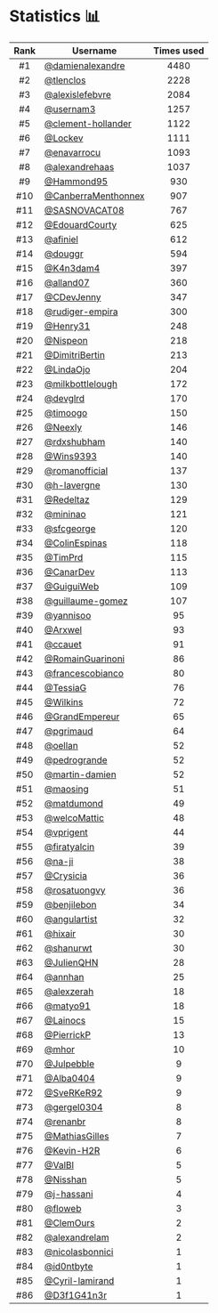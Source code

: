 # Statistics 📊

|Rank|Username|Times used|
:--------:|--------|:--------:|
|#1|[@damienalexandre](https://github.com/damienalexandre)|4480|
|#2|[@tlenclos](https://github.com/tlenclos)|2228|
|#3|[@alexislefebvre](https://github.com/alexislefebvre)|2084|
|#4|[@usernam3](https://github.com/usernam3)|1257|
|#5|[@clement-hollander](https://github.com/clement-hollander)|1122|
|#6|[@Lockev](https://github.com/Lockev)|1111|
|#7|[@enavarrocu](https://github.com/enavarrocu)|1093|
|#8|[@alexandrehaas](https://github.com/alexandrehaas)|1037|
|#9|[@Hammond95](https://github.com/Hammond95)|930|
|#10|[@CanberraMenthonnex](https://github.com/CanberraMenthonnex)|907|
|#11|[@SASNOVACAT08](https://github.com/SASNOVACAT08)|767|
|#12|[@EdouardCourty](https://github.com/EdouardCourty)|625|
|#13|[@afiniel](https://github.com/afiniel)|612|
|#14|[@douggr](https://github.com/douggr)|594|
|#15|[@K4n3dam4](https://github.com/K4n3dam4)|397|
|#16|[@alland07](https://github.com/alland07)|360|
|#17|[@CDevJenny](https://github.com/CDevJenny)|347|
|#18|[@rudiger-empira](https://github.com/rudiger-empira)|300|
|#19|[@Henry31](https://github.com/Henry31)|248|
|#20|[@Nispeon](https://github.com/Nispeon)|218|
|#21|[@DimitriBertin](https://github.com/DimitriBertin)|213|
|#22|[@LindaOjo](https://github.com/LindaOjo)|204|
|#23|[@milkbottlelough](https://github.com/milkbottlelough)|172|
|#24|[@devglrd](https://github.com/devglrd)|170|
|#25|[@timoogo](https://github.com/timoogo)|150|
|#26|[@Neexly](https://github.com/Neexly)|146|
|#27|[@rdxshubham](https://github.com/rdxshubham)|140|
|#28|[@Wins9393](https://github.com/Wins9393)|140|
|#29|[@romanofficial](https://github.com/romanofficial)|137|
|#30|[@h-lavergne](https://github.com/h-lavergne)|130|
|#31|[@Redeltaz](https://github.com/Redeltaz)|129|
|#32|[@mininao](https://github.com/mininao)|121|
|#33|[@sfcgeorge](https://github.com/sfcgeorge)|120|
|#34|[@ColinEspinas](https://github.com/ColinEspinas)|118|
|#35|[@TimPrd](https://github.com/TimPrd)|115|
|#36|[@CanarDev](https://github.com/CanarDev)|113|
|#37|[@GuiguiWeb](https://github.com/GuiguiWeb)|109|
|#38|[@guillaume-gomez](https://github.com/guillaume-gomez)|107|
|#39|[@yannisoo](https://github.com/yannisoo)|95|
|#40|[@Arxwel](https://github.com/Arxwel)|93|
|#41|[@ccauet](https://github.com/ccauet)|91|
|#42|[@RomainGuarinoni](https://github.com/RomainGuarinoni)|86|
|#43|[@francescobianco](https://github.com/francescobianco)|80|
|#44|[@TessiaG](https://github.com/TessiaG)|76|
|#45|[@Wilkins](https://github.com/Wilkins)|72|
|#46|[@GrandEmpereur](https://github.com/GrandEmpereur)|65|
|#47|[@pgrimaud](https://github.com/pgrimaud)|64|
|#48|[@oellan](https://github.com/oellan)|52|
|#49|[@pedrogrande](https://github.com/pedrogrande)|52|
|#50|[@martin-damien](https://github.com/martin-damien)|52|
|#51|[@maosing](https://github.com/maosing)|51|
|#52|[@matdumond](https://github.com/matdumond)|49|
|#53|[@welcoMattic](https://github.com/welcoMattic)|48|
|#54|[@vprigent](https://github.com/vprigent)|44|
|#55|[@firatyalcin](https://github.com/firatyalcin)|39|
|#56|[@na-ji](https://github.com/na-ji)|38|
|#57|[@Crysicia](https://github.com/Crysicia)|36|
|#58|[@rosatuongvy](https://github.com/rosatuongvy)|36|
|#59|[@benjilebon](https://github.com/benjilebon)|34|
|#60|[@angulartist](https://github.com/angulartist)|32|
|#61|[@hixair](https://github.com/hixair)|30|
|#62|[@shanurwt](https://github.com/shanurwt)|30|
|#63|[@JulienQHN](https://github.com/JulienQHN)|28|
|#64|[@annhan](https://github.com/annhan)|25|
|#65|[@alexzerah](https://github.com/alexzerah)|18|
|#66|[@matyo91](https://github.com/matyo91)|18|
|#67|[@Lainocs](https://github.com/Lainocs)|15|
|#68|[@PierrickP](https://github.com/PierrickP)|13|
|#69|[@mhor](https://github.com/mhor)|10|
|#70|[@Julpebble](https://github.com/Julpebble)|9|
|#71|[@Alba0404](https://github.com/Alba0404)|9|
|#72|[@SveRKeR92](https://github.com/SveRKeR92)|9|
|#73|[@gergel0304](https://github.com/gergel0304)|8|
|#74|[@renanbr](https://github.com/renanbr)|8|
|#75|[@MathiasGilles](https://github.com/MathiasGilles)|7|
|#76|[@Kevin-H2R](https://github.com/Kevin-H2R)|6|
|#77|[@ValBl](https://github.com/ValBl)|5|
|#78|[@Nisshan](https://github.com/Nisshan)|5|
|#79|[@j-hassani](https://github.com/j-hassani)|4|
|#80|[@floweb](https://github.com/floweb)|3|
|#81|[@ClemOurs](https://github.com/ClemOurs)|2|
|#82|[@alexandrelam](https://github.com/alexandrelam)|2|
|#83|[@nicolasbonnici](https://github.com/nicolasbonnici)|1|
|#84|[@id0ntbyte](https://github.com/id0ntbyte)|1|
|#85|[@Cyril-lamirand](https://github.com/Cyril-lamirand)|1|
|#86|[@D3f1G41n3r](https://github.com/D3f1G41n3r)|1|
